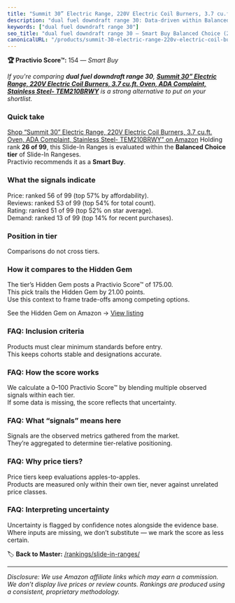```yaml
---
title: "Summit 30” Electric Range, 220V Electric Coil Burners, 3.7 cu.ft. Oven, ADA Complaint, Stainless Steel- TEM210BRWY"
description: "dual fuel downdraft range 30: Data-driven within Balanced Choice ranking using the Practivio Score™. Positioned by quality, value, demand, findability, momentu…"
keywords: ["dual fuel downdraft range 30"]
seo_title: "dual fuel downdraft range 30 — Smart Buy Balanced Choice (2025)"
canonicalURL: "/products/summit-30-electric-range-220v-electric-coil-burners-37-cuft-oven-ada-complaint-stainless-steel-tem210brwy-B007TTD9TY/"
---
```


**🏆 Practivio Score™:** 154 — _Smart Buy_


*If you're comparing **dual fuel downdraft range 30**, **[Summit 30” Electric Range, 220V Electric Coil Burners, 3.7 cu.ft. Oven, ADA Complaint, Stainless Steel- TEM210BRWY](https://www.amazon.com/dp/B007TTD9TY?tag=practivio-20)** is a strong alternative to put on your shortlist.*
### Quick take
[Shop “Summit 30” Electric Range, 220V Electric Coil Burners, 3.7 cu.ft. Oven, ADA Complaint, Stainless Steel- TEM210BRWY” on Amazon](https://www.amazon.com/dp/B007TTD9TY?tag=practivio-20)
Holding rank **26 of 99**, this Slide-In Ranges is evaluated within the **Balanced Choice tier** of Slide-In Rangeses.  
Practivio recommends it as a **Smart Buy**.

### What the signals indicate
Price: ranked 56 of 99 (top 57% by affordability).  
Reviews: ranked 53 of 99 (top 54% for total count).  
Rating: ranked 51 of 99 (top 52% on star average).  
Demand: ranked 13 of 99 (top 14% for recent purchases).

### Position in tier
Comparisons do not cross tiers.

### How it compares to the Hidden Gem
The tier’s Hidden Gem posts a Practivio Score™ of 175.00.  
This pick trails the Hidden Gem by 21.00 points.  
Use this context to frame trade-offs among competing options.  

See the Hidden Gem on Amazon → [View listing](https://www.amazon.com/dp/B0CMZPPJZY?tag=practivio-20)

### FAQ: Inclusion criteria
Products must clear minimum standards before entry.  
This keeps cohorts stable and designations accurate.

### FAQ: How the score works
We calculate a 0–100 Practivio Score™ by blending multiple observed signals within each tier.  
If some data is missing, the score reflects that uncertainty.

### FAQ: What “signals” means here
Signals are the observed metrics gathered from the market.  
They’re aggregated to determine tier-relative positioning.

### FAQ: Why price tiers?
Price tiers keep evaluations apples-to-apples.  
Products are measured only within their own tier, never against unrelated price classes.

### FAQ: Interpreting uncertainty
Uncertainty is flagged by confidence notes alongside the evidence base.  
Where inputs are missing, we don’t substitute — we mark the score as less certain.


🏷️ **Back to Master:** [/rankings/slide-in-ranges/](/rankings/slide-in-ranges/)

---
_Disclosure: We use Amazon affiliate links which may earn a commission. We don’t display live prices or review counts. Rankings are produced using a consistent, proprietary methodology._
